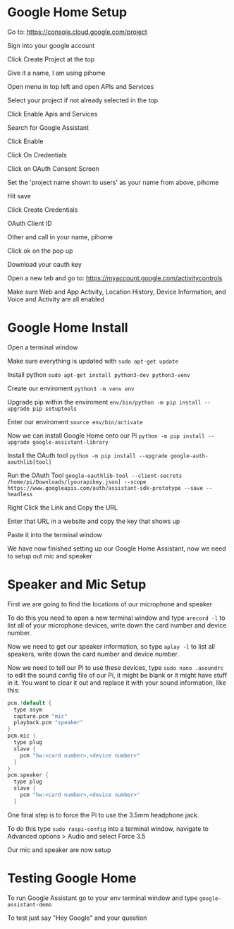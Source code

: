 # Google Home Setup

Go to: https://console.cloud.google.com/project

Sign into your google account

Click Create Project at the top

Give it a name, I am using pihome

Open menu in top left and open APIs and Services

Select your project if not already selected in the top

Click Enable Apis and Services

Search for Google Assistant

Click Enable

Click On Credentials

Click on OAuth Consent Screen

Set the 'project name shown to users' as your name from above, pihome

Hit save

Click Create Credentials

OAuth Client ID

Other and call in your name, pihome

Click ok on the pop up

Download your oauth key

Open a new teb and go to: https://myaccount.google.com/activitycontrols

Make sure Web and App Activity, Location History, Device Information, and Voice and Activity are all enabled

# Google Home Install

Open a terminal window

Make sure everything is updated with `sudo apt-get update`

Install python `sudo apt-get install python3-dev python3-venv`

Create our enviroment `python3 -m venv env`

Upgrade pip within the enviroment `env/bin/python -m pip install --upgrade pip setuptools`

Enter our enviroment `source env/bin/activate`

Now we can install Google Home onto our Pi `python -m pip install --upgrade google-assistant-library`

Install the OAuth tool `python -m pip install --upgrade google-auth-oauthlib[tool]`

Run the OAuth Tool `google-oauthlib-tool --client-secrets /home/pi/Downloads/[yourapikey.json] --scope https://www.googleapis.com/auth/assistant-sdk-prototype --save --headless`

Right Click the Link and Copy the URL

Enter that URL in a website and copy the key that shows up

Paste it into the terminal window

We have now finished setting up our Google Home Assistant, now we need to setup out mic and speaker

# Speaker and Mic Setup

First we are going to find the locations of our microphone and speaker

To do this you need to open a new terminal window and type `arecord -l` to list all of your microphone devices, write down the card number and device number.

Now we need to get our speaker information, so type `aplay -l` to list all speakers, write down the card number and device number.

Now we need to tell our Pi to use these devices, type `sudo nano .asoundrc` to edit the sound config file of our Pi, it might be blank or it might have stuff in it. You want to clear it out and replace it with your sound information, like this:

```swift
pcm.!default {
  type asym
  capture.pcm "mic"
  playback.pcm "speaker"
}
pcm.mic {
  type plug
  slave {
    pcm "hw:<card number>,<device number>"
  }
}
pcm.speaker {
  type plug
  slave {
    pcm "hw:<card number>,<device number>"
  }
```

One final step is to force the Pi to use the 3.5mm headphone jack.

To do this type `sudo raspi-config` into a terminal window, navigate to Advanced options > Audio and select Force 3.5

Our mic and speaker are now setup

# Testing Google Home

To run Google Assistant go to your env terminal window and type `google-assistant-demo`

To test just say "Hey Google" and your question




